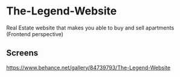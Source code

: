 # The-Legend-Website
Real Estate website that makes you able to buy and sell apartments (Frontend perspective)

## Screens

https://www.behance.net/gallery/84739793/The-Legend-Website
